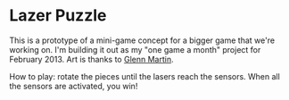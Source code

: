 
# Lazer Puzzle

This is a prototype of a mini-game concept for a bigger game that we're working on.  I'm building
it out as my "one game a month" project for February 2013.  Art is thanks to [Glenn Martin](http://www.parismartin.com/NewSite/gpm_home.html).

How to play: rotate the pieces until the lasers reach the sensors.  When all the sensors are
activated, you win!

 